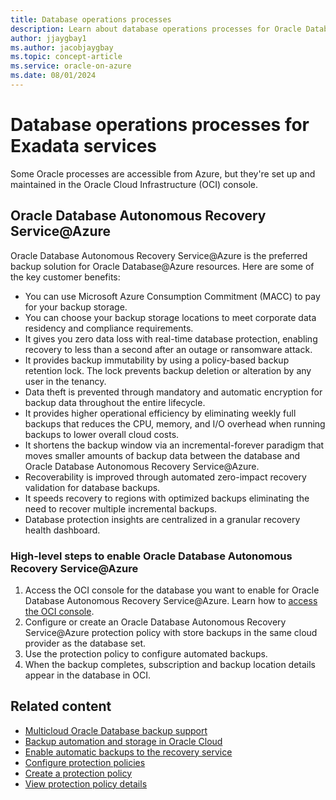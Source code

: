 ```yaml
---
title: Database operations processes
description: Learn about database operations processes for Oracle Database Autonomous Recovery Service@Azure.
author: jjaygbay1
ms.author: jacobjaygbay
ms.topic: concept-article
ms.service: oracle-on-azure
ms.date: 08/01/2024
---
```


# Database operations processes for Exadata services

Some Oracle processes are accessible from Azure, but they're set up and maintained in the Oracle Cloud Infrastructure (OCI) console.

## Oracle Database Autonomous Recovery Service@Azure

Oracle Database Autonomous Recovery Service@Azure is the preferred backup solution for Oracle Database@Azure resources. Here are some of the key customer benefits:

* You can use Microsoft Azure Consumption Commitment (MACC) to pay for your backup storage.
* You can choose your backup storage locations to meet corporate data residency and compliance requirements.
* It gives you zero data loss with real-time database protection, enabling recovery to less than a second after an outage or ransomware attack.
* It provides backup immutability by using a policy-based backup retention lock. The lock prevents backup deletion or alteration by any user in the tenancy.
* Data theft is prevented through mandatory and automatic encryption for backup data throughout the entire lifecycle.
* It provides higher operational efficiency by eliminating weekly full backups that reduces the CPU, memory, and I/O overhead when running backups to lower overall cloud costs.
* It shortens the backup window via an incremental-forever paradigm that moves smaller amounts of backup data between the database and Oracle Database Autonomous Recovery Service@Azure.
* Recoverability is improved through automated zero-impact recovery validation for database backups.
* It speeds recovery to regions with optimized backups eliminating the need to recover multiple incremental backups.
* Database protection insights are centralized in a granular recovery health dashboard.

### High-level steps to enable Oracle Database Autonomous Recovery Service@Azure

1. Access the OCI console for the database you want to enable for Oracle Database Autonomous Recovery Service@Azure. Learn how to [access the OCI console](oracle-database-manage-autonomous-database-resources.md).
1. Configure or create an Oracle Database Autonomous Recovery Service@Azure protection policy with store backups in the same cloud provider as the database set.
1. Use the protection policy to configure automated backups.
1. When the backup completes, subscription and backup location details appear in the database in OCI.

## Related content

* [Multicloud Oracle Database backup support](https://docs.oracle.com/en/cloud/paas/recovery-service/dbrsu/azure-multicloud-recoveryservice.html)
* [Backup automation and storage in Oracle Cloud](https://docs.oracle.com/en/cloud/paas/recovery-service/dbrsu/backup-automation.html)
* [Enable automatic backups to the recovery service](https://docs.oracle.com/en/cloud/paas/recovery-service/dbrsu/enable-automatic-backup.html#GUID-B8A2D342-3331-42C9-8FDD-D0DB0E25F4CE)
* [Configure protection policies](https://docs.oracle.com/en/cloud/paas/recovery-service/dbrsu/overview-protection-policy.html#GUID-8C097EAF-E2B0-4231-8027-0067A2E81A00)
* [Create a protection policy](https://docs.oracle.com/en/cloud/paas/recovery-service/dbrsu/create-protection-policy.html#GUID-C73E254E-2019-4EDA-88E0-F0BA68082A65)
* [View protection policy details](https://docs.oracle.com/en/cloud/paas/recovery-service/dbrsu/view-protection-policy.html#GUID-5101A7ED-8891-4A6B-B1C4-F13F55A68FF0)
